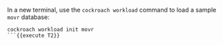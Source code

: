 In a new terminal, use the `cockroach workload` command to load a sample `movr` database:

```shell
cockroach workload init movr
```{{execute T2}}
